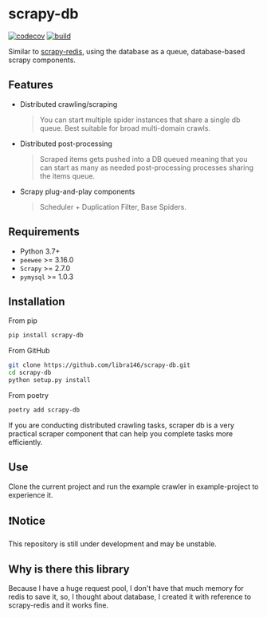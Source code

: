 # scrapy-db

[![codecov](https://codecov.io/github/libra146/scrapy-db/branch/main/graph/badge.svg?token=O9L0DVI0BR)](https://codecov.io/github/libra146/scrapy-db) [![build](https://github.com/libra146/scrapy-db/actions/workflows/codecov.yaml/badge.svg?branch=main)](https://github.com/libra146/scrapy-db/actions/workflows/codecov.yaml)

Similar to [scrapy-redis](https://github.com/rmax/scrapy-redis), using the database as a queue, database-based scrapy
components.

## Features

- Distributed crawling/scraping

  > You can start multiple spider instances that share a single db queue. Best suitable for broad multi-domain crawls.

- Distributed post-processing

  > Scraped items gets pushed into a DB queued meaning that you can start as many as needed post-processing processes
  sharing the items queue.

- Scrapy plug-and-play components

  > Scheduler + Duplication Filter, Base Spiders.

## Requirements

- Python 3.7+
- `peewee` >= 3.16.0
- `Scrapy` >= 2.7.0
- `pymysql` >= 1.0.3

## Installation

From pip

```bash
pip install scrapy-db
```

From GitHub

```bash
git clone https://github.com/libra146/scrapy-db.git
cd scrapy-db
python setup.py install
```

From poetry

```bash
poetry add scrapy-db
```

If you are conducting distributed crawling tasks, scraper db is a very practical scraper component that can help you
complete tasks more efficiently.

## Use

Clone the current project and run the example crawler in example-project to experience it.

## ❗️Notice

This repository is still under development and may be unstable.

## Why is there this library

Because I have a huge request pool, I don't have that much memory for redis to save it, so, I thought about database, I
created it with reference to scrapy-redis and it works fine.
